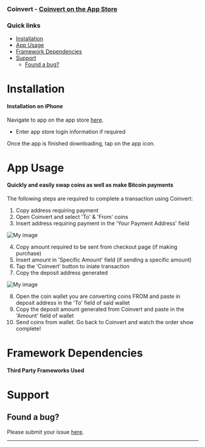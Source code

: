 ### Coinvert - [Coinvert on the App Store](https://itunes.apple.com/us/app/coinvert/id942324624?ls=1&mt=8)


### Quick links
- [Installation](#installation)
- [App Usage](#appusage)
- [Framework Dependencies](#frameworkdependencies)   
- [Support](#support)
    - [Found a bug?](#found-a-bug)

# Installation

#### Installation on iPhone

Navigate to app on the app store [here](https://itunes.apple.com/us/app/coinvert/id942324624?ls=1&mt=8).
* Enter app store login information if required

Once the app is finished downloading, tap on the app icon.

# App Usage
#### Quickly and easily swap coins as well as make Bitcoin payments 

The following steps are required to complete a transaction using Coinvert:

1. Copy address requiring payment
2. Open Coinvert and select 'To' & 'From' coins
3. Insert address requiring payment in the 'Your Payment Address' field

 ![My image](http://appsmadeby.me/wp-content/uploads/2015/08/Step1.gif)

4. Copy amount required to be sent from checkout page (if making purchase)
5. Insert amount in 'Specific Amount' field (if sending a specific amount)
6. Tap the 'Coinvert' button to iniate transaction
7. Copy the deposit address generated

 ![My image](http://appsmadeby.me/wp-content/uploads/2015/08/Step2.gif)

8. Open the coin wallet you are converting coins FROM and paste in deposit address in the 'To' field of said wallet
9. Copy the deposit amount generated from Coinvert and paste in the 'Amount' field of wallet
10. Send coins from wallet. Go back to Coinvert and watch the order show complete!


# Framework Dependencies 

#### Third Party Frameworks Used


# Support

## Found a bug?
Please submit your issue [here](https://github.com/jhend11/Coinvert/issues/new).


----
